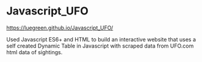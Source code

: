 # Javascript_UFO

https://luegreen.github.io/Javascript_UFO/

Used Javascript ES6+ and HTML to build an interactive website that uses a self created Dynamic Table in Javascript with scraped data from UFO.com html data of sightings. 
